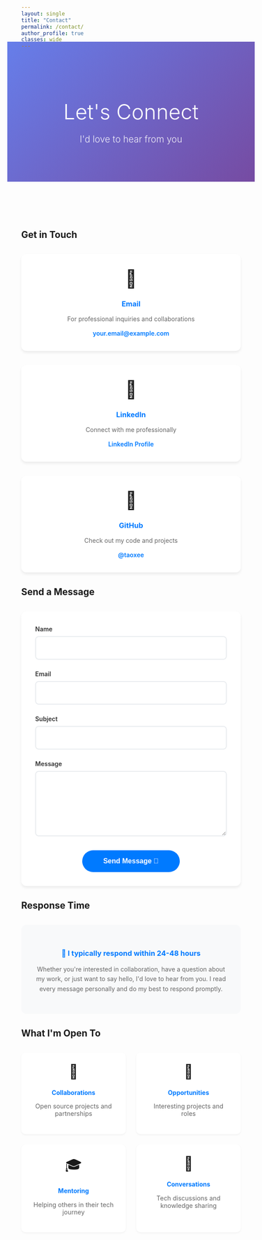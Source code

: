 ```yaml
---
layout: single
title: "Contact"
permalink: /contact/
author_profile: true
classes: wide
---
```


<div style="background: linear-gradient(135deg, #667eea 0%, #764ba2 100%); color: white; padding: 4rem 2rem; margin: -2rem -2rem 3rem -2rem; text-align: center;">
  <h1 style="font-size: 3rem; font-weight: 300; margin-bottom: 1rem; color: white;">Let's Connect</h1>
  <p style="font-size: 1.3rem; font-weight: 300; opacity: 0.9;">I'd love to hear from you</p>
</div>

<div style="max-width: 800px; margin: 0 auto; padding: 2rem 0;">

## Get in Touch

<div style="display: grid; grid-template-columns: repeat(auto-fit, minmax(250px, 1fr)); gap: 2rem; margin: 2rem 0;">

<div style="background: white; padding: 2rem; border-radius: 12px; box-shadow: 0 4px 6px rgba(0, 0, 0, 0.07); text-align: center;">
  <div style="font-size: 2.5rem; margin-bottom: 1rem;">📧</div>
  <h3 style="color: #007AFF; margin-bottom: 1rem;">Email</h3>
  <p style="color: #666; margin-bottom: 1rem;">For professional inquiries and collaborations</p>
  <a href="mailto:your.email@example.com" style="color: #007AFF; font-weight: 600; text-decoration: none;">
    your.email@example.com
  </a>
</div>

<div style="background: white; padding: 2rem; border-radius: 12px; box-shadow: 0 4px 6px rgba(0, 0, 0, 0.07); text-align: center;">
  <div style="font-size: 2.5rem; margin-bottom: 1rem;">💼</div>
  <h3 style="color: #007AFF; margin-bottom: 1rem;">LinkedIn</h3>
  <p style="color: #666; margin-bottom: 1rem;">Connect with me professionally</p>
  <a href="https://linkedin.com/in/yourprofile" target="_blank" style="color: #007AFF; font-weight: 600; text-decoration: none;">
    LinkedIn Profile
  </a>
</div>

<div style="background: white; padding: 2rem; border-radius: 12px; box-shadow: 0 4px 6px rgba(0, 0, 0, 0.07); text-align: center;">
  <div style="font-size: 2.5rem; margin-bottom: 1rem;">🐙</div>
  <h3 style="color: #007AFF; margin-bottom: 1rem;">GitHub</h3>
  <p style="color: #666; margin-bottom: 1rem;">Check out my code and projects</p>
  <a href="https://github.com/taoxee" target="_blank" style="color: #007AFF; font-weight: 600; text-decoration: none;">
    @taoxee
  </a>
</div>

</div>

## Send a Message

<div style="background: white; padding: 2rem; border-radius: 12px; box-shadow: 0 4px 6px rgba(0, 0, 0, 0.07); margin: 2rem 0;">

<form action="https://formspree.io/f/your-form-id" method="POST" style="max-width: 600px; margin: 0 auto;">
  
  <div style="margin-bottom: 1.5rem;">
    <label for="name" style="display: block; color: #333; font-weight: 600; margin-bottom: 0.5rem;">Name</label>
    <input type="text" id="name" name="name" required 
           style="width: 100%; padding: 1rem; border: 2px solid #e9ecef; border-radius: 8px; font-size: 1rem; transition: border-color 0.3s ease;"
           onfocus="this.style.borderColor='#007AFF'" 
           onblur="this.style.borderColor='#e9ecef'">
  </div>
  
  <div style="margin-bottom: 1.5rem;">
    <label for="email" style="display: block; color: #333; font-weight: 600; margin-bottom: 0.5rem;">Email</label>
    <input type="email" id="email" name="_replyto" required 
           style="width: 100%; padding: 1rem; border: 2px solid #e9ecef; border-radius: 8px; font-size: 1rem; transition: border-color 0.3s ease;"
           onfocus="this.style.borderColor='#007AFF'" 
           onblur="this.style.borderColor='#e9ecef'">
  </div>
  
  <div style="margin-bottom: 1.5rem;">
    <label for="subject" style="display: block; color: #333; font-weight: 600; margin-bottom: 0.5rem;">Subject</label>
    <input type="text" id="subject" name="_subject" required 
           style="width: 100%; padding: 1rem; border: 2px solid #e9ecef; border-radius: 8px; font-size: 1rem; transition: border-color 0.3s ease;"
           onfocus="this.style.borderColor='#007AFF'" 
           onblur="this.style.borderColor='#e9ecef'">
  </div>
  
  <div style="margin-bottom: 2rem;">
    <label for="message" style="display: block; color: #333; font-weight: 600; margin-bottom: 0.5rem;">Message</label>
    <textarea id="message" name="message" rows="6" required 
              style="width: 100%; padding: 1rem; border: 2px solid #e9ecef; border-radius: 8px; font-size: 1rem; resize: vertical; transition: border-color 0.3s ease;"
              onfocus="this.style.borderColor='#007AFF'" 
              onblur="this.style.borderColor='#e9ecef'"></textarea>
  </div>
  
  <div style="text-align: center;">
    <button type="submit" 
            style="background: #007AFF; color: white; padding: 1rem 3rem; border: none; border-radius: 25px; font-size: 1rem; font-weight: 600; cursor: pointer; transition: all 0.3s ease;"
            onmouseover="this.style.background='#0056b3'; this.style.transform='translateY(-2px)'"
            onmouseout="this.style.background='#007AFF'; this.style.transform='translateY(0)'">
      Send Message 📨
    </button>
  </div>
  
</form>

</div>

## Response Time

<div style="background: #f8f9fa; padding: 2rem; border-radius: 12px; margin: 2rem 0; text-align: center;">
  <h3 style="color: #007AFF; margin-bottom: 1rem;">📅 I typically respond within 24-48 hours</h3>
  <p style="color: #666; line-height: 1.6;">
    Whether you're interested in collaboration, have a question about my work, or just want to say hello, 
    I'd love to hear from you. I read every message personally and do my best to respond promptly.
  </p>
</div>

## What I'm Open To

<div style="display: grid; grid-template-columns: repeat(auto-fit, minmax(200px, 1fr)); gap: 1.5rem; margin: 2rem 0;">

<div style="background: white; padding: 1.5rem; border-radius: 10px; box-shadow: 0 2px 4px rgba(0, 0, 0, 0.05); text-align: center;">
  <div style="font-size: 2rem; margin-bottom: 0.5rem;">🤝</div>
  <h4 style="color: #007AFF; margin-bottom: 0.5rem;">Collaborations</h4>
  <p style="color: #666; font-size: 0.9rem;">Open source projects and partnerships</p>
</div>

<div style="background: white; padding: 1.5rem; border-radius: 10px; box-shadow: 0 2px 4px rgba(0, 0, 0, 0.05); text-align: center;">
  <div style="font-size: 2rem; margin-bottom: 0.5rem;">💼</div>
  <h4 style="color: #007AFF; margin-bottom: 0.5rem;">Opportunities</h4>
  <p style="color: #666; font-size: 0.9rem;">Interesting projects and roles</p>
</div>

<div style="background: white; padding: 1.5rem; border-radius: 10px; box-shadow: 0 2px 4px rgba(0, 0, 0, 0.05); text-align: center;">
  <div style="font-size: 2rem; margin-bottom: 0.5rem;">🎓</div>
  <h4 style="color: #007AFF; margin-bottom: 0.5rem;">Mentoring</h4>
  <p style="color: #666; font-size: 0.9rem;">Helping others in their tech journey</p>
</div>

<div style="background: white; padding: 1.5rem; border-radius: 10px; box-shadow: 0 2px 4px rgba(0, 0, 0, 0.05); text-align: center;">
  <div style="font-size: 2rem; margin-bottom: 0.5rem;">💬</div>
  <h4 style="color: #007AFF; margin-bottom: 0.5rem;">Conversations</h4>
  <p style="color: #666; font-size: 0.9rem;">Tech discussions and knowledge sharing</p>
</div>

</div>

</div>

<style>
  .page__content h2 {
    color: #1d1d1f;
    font-weight: 600;
    font-size: 2rem;
    margin-top: 3rem;
    margin-bottom: 1.5rem;
    border-bottom: 2px solid #007AFF;
    padding-bottom: 0.5rem;
  }
  
  .page__content h3 {
    color: #333;
    font-weight: 600;
    font-size: 1.5rem;
    margin-top: 2rem;
    margin-bottom: 1rem;
  }
  
  .page__content h4 {
    font-weight: 600;
    font-size: 1.1rem;
    margin-bottom: 0.5rem;
  }
  
  .page__content p {
    font-size: 1.1rem;
    line-height: 1.7;
    color: #515151;
  }
  
  .page__content {
    font-family: -apple-system, BlinkMacSystemFont, 'Segoe UI', Roboto, Oxygen, Ubuntu, Cantarell, sans-serif;
  }
</style> 